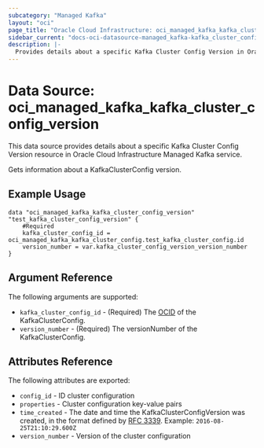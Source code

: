 ```yaml
---
subcategory: "Managed Kafka"
layout: "oci"
page_title: "Oracle Cloud Infrastructure: oci_managed_kafka_kafka_cluster_config_version"
sidebar_current: "docs-oci-datasource-managed_kafka-kafka_cluster_config_version"
description: |-
  Provides details about a specific Kafka Cluster Config Version in Oracle Cloud Infrastructure Managed Kafka service
---
```


# Data Source: oci_managed_kafka_kafka_cluster_config_version
This data source provides details about a specific Kafka Cluster Config Version resource in Oracle Cloud Infrastructure Managed Kafka service.

Gets information about a KafkaClusterConfig version.

## Example Usage

```hcl
data "oci_managed_kafka_kafka_cluster_config_version" "test_kafka_cluster_config_version" {
	#Required
	kafka_cluster_config_id = oci_managed_kafka_kafka_cluster_config.test_kafka_cluster_config.id
	version_number = var.kafka_cluster_config_version_version_number
}
```

## Argument Reference

The following arguments are supported:

* `kafka_cluster_config_id` - (Required) The [OCID](https://docs.cloud.oracle.com/iaas/Content/General/Concepts/identifiers.htm) of the KafkaClusterConfig.
* `version_number` - (Required) The versionNumber of the KafkaClusterConfig.


## Attributes Reference

The following attributes are exported:

* `config_id` - ID cluster configuration
* `properties` - Cluster configuration key-value pairs
* `time_created` - The date and time the KafkaClusterConfigVersion was created, in the format defined by [RFC 3339](https://tools.ietf.org/html/rfc3339). Example: `2016-08-25T21:10:29.600Z` 
* `version_number` - Version of the cluster configuration


